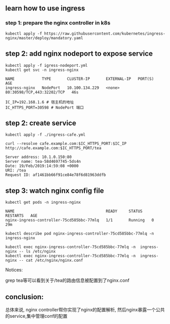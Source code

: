 ## learn how to use ingress

### step 1: prepare the nginx controller in k8s
```
kubectl apply -f https://raw.githubusercontent.com/kubernetes/ingress-nginx/master/deploy/mandatory.yaml
```

## step 2: add nginx nodeport to expose service
```
kubectl apply -f igress-nodeport.yml
kubectl get svc -n ingress-nginx

NAME            TYPE       CLUSTER-IP       EXTERNAL-IP   PORT(S)                      AGE
ingress-nginx   NodePort   10.100.134.229   <none>        80:30598/TCP,443:32202/TCP   46s

IC_IP=192.168.1.6 # 宿主机的地址
IC_HTTPS_PORT=30598 # NodePort 端口

```

## step 2: create service

```
kubectl apply -f ./ingress-cafe.yml

curl --resolve cafe.example.com:$IC_HTTPS_PORT:$IC_IP http://cafe.example.com:$IC_HTTPS_PORT/tea

Server address: 10.1.0.150:80
Server name: tea-58d4697745-5ds4n
Date: 19/Feb/2019:14:59:08 +0000
URI: /tea
Request ID: af1461bb66f91ce84e78f6d81963ddfb

```

## step 3: watch nginx config file
```
kubectl get pods -n ingress-nginx

NAME                                        READY     STATUS    RESTARTS   AGE
nginx-ingress-controller-75cd585bbc-77mlq   1/1       Running   0          29m

kubectl describe pod nginx-ingress-controller-75cd585bbc-77mlq -n ingress-nginx

kubectl exec nginx-ingress-controller-75cd585bbc-77mlq -n  ingress-nginx -- ls /etc/nginx
kubectl exec nginx-ingress-controller-75cd585bbc-77mlq -n  ingress-nginx -- cat /etc/nginx/nginx.conf
```

Notices:

grep tea等可以看到关于/tea的路由信息被配置到了nginx.conf

## conclusion:
总体来说, nginx controller帮你实现了nginx的配置解析, 然后nginx暴露一个公共的service,集中管理conf的配置